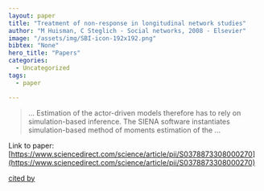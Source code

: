 ```yaml
---
layout: paper
title: "Treatment of non-response in longitudinal network studies"
author: "M Huisman, C Steglich - Social networks, 2008 - Elsevier"
image: "/assets/img/SBI-icon-192x192.png"
bibtex: "None"
hero_title: "Papers"
categories:
  - Uncategorized
tags:
  - paper

---
```

>… Estimation of the actor-driven models therefore has to rely on simulation-based inference. The SIENA software instantiates simulation-based method of moments estimation of the …

Link to paper: [https://www.sciencedirect.com/science/article/pii/S0378873308000270](https://www.sciencedirect.com/science/article/pii/S0378873308000270)

[cited by](https://scholar.google.com/scholar?cites=14749262080851543080&as_sdt=2005&sciodt=0,5&hl=en&num=20)
